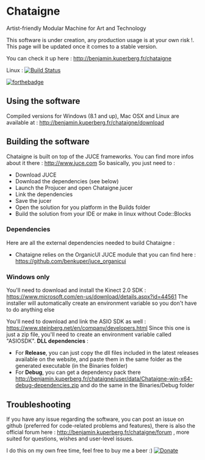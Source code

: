 # Chataigne
Artist-friendly Modular Machine for Art and Technology

This software is under creation, any production usage is at your own risk !.
This page will be updated once it comes to a stable version.

You can check it up here : http://benjamin.kuperberg.fr/chataigne

Linux : [![Build Status](https://travis-ci.org/benkuper/Chataigne.svg?branch=master)](https://travis-ci.org/benkuper/Chataigne)

[![forthebadge](http://forthebadge.com/images/badges/gluten-free.svg)](http://forthebadge.com)


## Using the software

Compiled versions for Windows (8.1 and up), Mac OSX and Linux are available at : http://benjamin.kuperberg.fr/chataigne/download


## Building the software

Chataigne is built on top of the JUCE frameworks. You can find more infos about it there : http://www.juce.com
So basically, you just need to :
  - Download JUCE
  - Download the dependencies (see below)
  - Launch the Projucer and open Chataigne.jucer
  - Link the dependencies
  - Save the jucer
  - Open the solution for you platform in the Builds folder
  - Build the solution from your IDE or make in linux without Code::Blocks

### Dependencies

Here are all the external dependencies needed to build Chataigne :
  - Chataigne relies on the OrganicUI JUCE module that you can find here : https://github.com/benkuper/juce_organicui

### Windows only ###
You'll need to download and install the Kinect 2.0 SDK : https://www.microsoft.com/en-us/download/details.aspx?id=44561
The installer will automatically create an environment variable so you don't have to do anything else

You'll need to download and link the ASIO SDK as well : https://www.steinberg.net/en/company/developers.html 
Since this one is just a zip file, you'll need to create an environment variable called "ASIOSDK".
**DLL dependencies** :
  - For **Release**, you can just copy the dll files included in the latest releases available on the website, and paste them in the same folder as the generated executable (in the Binaries folder)
  - For **Debug**, you can get a dependency pack there http://benjamin.kuperberg.fr/chataigne/user/data/Chataigne-win-x64-debug-dependencies.zip and do the same in the Binaries/Debug folder
  
  
## Troubleshooting ##

If you have any issue regarding the software, you can post an issue on github (preferred for code-related problems and features),
there is also the official forum here : http://benjamin.kuperberg.fr/chataigne/forum , more suited for questions, wishes and user-level issues.



I do this on my own free time, feel free to buy me a beer :)
[![Donate](https://img.shields.io/badge/Donate-PayPal-green.svg)](https://www.paypal.com/cgi-bin/webscr?cmd=_s-xclick&hosted_button_id=)
